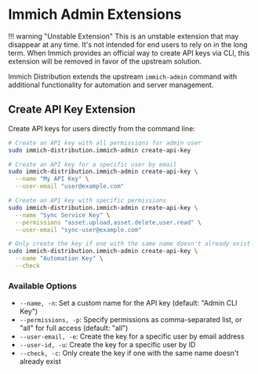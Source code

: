# Immich Admin Extensions

!!! warning "Unstable Extension"
    This is an unstable extension that may disappear at any time. It's not intended for end users to rely on in the long term. When Immich provides an official way to create API keys via CLI, this extension will be removed in favor of the upstream solution.

Immich Distribution extends the upstream `immich-admin` command with additional functionality for automation and server management.

## Create API Key Extension

Create API keys for users directly from the command line:

```bash
# Create an API key with all permissions for admin user
sudo immich-distribution.immich-admin create-api-key

# Create an API key for a specific user by email
sudo immich-distribution.immich-admin create-api-key \
  --name "My API Key" \
  --user-email "user@example.com"

# Create an API key with specific permissions
sudo immich-distribution.immich-admin create-api-key \
  --name "Sync Service Key" \
  --permissions "asset.upload,asset.delete,user.read" \
  --user-email "sync-user@example.com"

# Only create the key if one with the same name doesn't already exist
sudo immich-distribution.immich-admin create-api-key \
  --name "Automation Key" \
  --check
```

### Available Options

- `--name, -n`: Set a custom name for the API key (default: "Admin CLI Key")
- `--permissions, -p`: Specify permissions as comma-separated list, or "all" for full access (default: "all")
- `--user-email, -e`: Create the key for a specific user by email address
- `--user-id, -u`: Create the key for a specific user by ID
- `--check, -c`: Only create the key if one with the same name doesn't already exist
